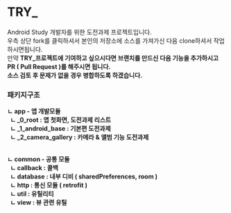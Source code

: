 # TRY_

Android Study 개발자를 위한 도전과제 프로젝트입니다. <BR>
우측 상단 fork를 클릭하셔서 본인의 저장소에 소스를 가져가신 다음 clone하셔서 작업하시면됩니다.<BR>
만약 <b>TRY_프로젝트<b>에 기여하고 싶으시다면 브랜치를 만드신 다음 기능을 추가하시고 PR ( Pull Request )를 해주시면 됩니다.<br>
소스 검토 후 문제가 없을 경우 병합하도록 하겠습니다.

### 패키지구조
ㄴ app - 앱 개발모듈<BR>
  &nbsp;&nbsp;ㄴ _0_root : 앱 첫화면, 도전과제 리스트<BR>
  &nbsp;&nbsp;ㄴ _1_android_base : 기본편 도전과제<BR>
  &nbsp;&nbsp;ㄴ _2_camera_gallery : 카메라 & 앨범 기능 도전과제<BR><BR>
  
ㄴ common - 공통 모듈<BR>
  &nbsp;&nbsp;ㄴ callback : 콜백<BR>
  &nbsp;&nbsp;ㄴ database : 내부 디비 ( sharedPreferences, room )<BR>
  &nbsp;&nbsp;ㄴ http : 통신 모듈 ( retrofit )<BR>
  &nbsp;&nbsp;ㄴ util : 유틸리티<BR>
  &nbsp;&nbsp;ㄴ view : 뷰 관련 유틸<BR>
